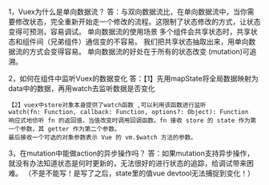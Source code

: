 1，Vuex为什么是单向数据流？
答：与双向数据流比，在单向数据流中，当你需要修改状态，完全重新开始走一个修改的流程。这限制了状态修改的方式，让状态变得可预测，容易调试。
    单向数据流的使用场景
    多个组件会共享状态时，共享状态和组件间（兄弟组件）通信变的不容易。
    我们把共享状态抽取出来，用单向数据流的方式会变得容易。
    单向数据流的好处在于所有的状态改变 (mutation)可追溯。

2，如何在组件中监听Vuex的数据变化
答：【1】先用mapState将全局数据映射为data中的数据，再用watch去监听数据是否变化
<script>
        // vuex中的state数据
    state: {
        count: 0
    },
        
    //  A组件中映射 state数据到计算属性
    computed: {
    //  this.$store.state.count
    // mapState       把全局  count 变成 可以直接使用的 数据
        ...mapState(['count'])
    }
    // A组件监听 count计算属性的变化
    watch: {
        // watch 可以监听 data 数据 也可以监听 全局 vuex数据
        count () {
        // 用本身的数据进行一下计数
        this.changeCount++
        }
    }
</script>
    【2】vuex中store对象本身提供了watch函数 ,可以利用该函数进行监听
    watch(fn: Function, callback: Function, options?: Object): Function
    响应式地侦听 fn 的返回值，当值改变时调用回调函数。fn 接收 store 的 state 作为第一个参数，其 getter 作为第二个参数。
    最后接收一个可选的对象参数表示 Vue 的 vm.$watch 方法的参数。
<script>
    created () {
        this.$store.watch((state, getters) => {
            return state.count
            }, () => {
            this.changeCount++
        })
    }
</script>

3，在mutation中能做action的异步操作吗？
答：如果mutation支持异步操作，就没有办法知道状态是何时更新的，无法很好的进行状态的追踪，给调试带来困难。
    （不是不能写！是写了之后，state里的值vue devtool无法捕捉到变化！）



